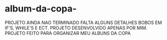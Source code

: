 # album-da-copa-
PROJETO AINDA NAO TERMINADO FALTA ALGUNS DETALHES BOBOS EM IF'S, WHILE'S E ECT.
PROJETO DESENVOLVIDO APENAS POR MIM.
PROJETO FEITO PARA ORGANIZAR MEU ALBUNS DA COPA
